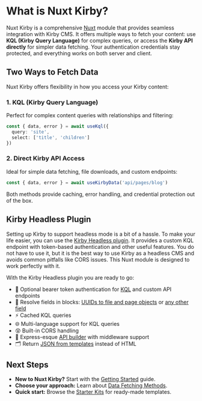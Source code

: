# What is Nuxt Kirby?

Nuxt Kirby is a comprehensive [Nuxt](https://nuxt.com) module that provides seamless integration with Kirby CMS. It offers multiple ways to fetch your content: use **KQL (Kirby Query Language)** for complex queries, or access the **Kirby API directly** for simpler data fetching. Your authentication credentials stay protected, and everything works on both server and client.

## Two Ways to Fetch Data

Nuxt Kirby offers flexibility in how you access your Kirby content:

### 1. KQL (Kirby Query Language)
Perfect for complex content queries with relationships and filtering:

```ts
const { data, error } = await useKql({
  query: 'site',
  select: ['title', 'children']
})
```

### 2. Direct Kirby API Access
Ideal for simple data fetching, file downloads, and custom endpoints:

```ts
const { data, error } = await useKirbyData('api/pages/blog')
```

Both methods provide caching, error handling, and credential protection out of the box.

## Kirby Headless Plugin

Setting up Kirby to support headless mode is a bit of a hassle. To make your life easier, you can use the [Kirby Headless plugin](https://kirby.tools/docs/headless/getting-started/). It provides a custom KQL endpoint with token-based authentication and other useful features. You do not have to use it, but it is the best way to use Kirby as a headless CMS and avoids common pitfalls like CORS issues. This Nuxt module is designed to work perfectly with it.

With the Kirby Headless plugin you are ready to go:

- 🧩 Optional bearer token authentication for [KQL](https://kirby.tools/docs/headless/usage/kql) and custom API endpoints
- 🧱 Resolve fields in blocks: [UUIDs to file and page objects](https://kirby.tools/docs/headless/usage/field-methods) or [any other field](https://kirby.tools/docs/headless/usage/field-methods)
- ⚡️ Cached KQL queries
- 🌐 Multi-language support for KQL queries
- 😵 Built-in CORS handling
- 🍢 Express-esque [API builder](https://kirby.tools/docs/headless/advanced/api-builder) with middleware support
- 🗂 Return [JSON from templates](https://kirby.tools/docs/headless/usage/json-templates) instead of HTML

## Next Steps

- **New to Nuxt Kirby?** Start with the [Getting Started](/essentials/getting-started) guide.
- **Choose your approach:** Learn about [Data Fetching Methods](/essentials/data-fetching-methods).
- **Quick start:** Browse the [Starter Kits](/essentials/starter-kits) for ready-made templates.
